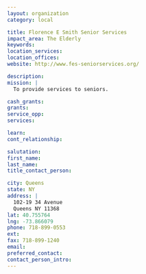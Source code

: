 ```yaml
---
layout: organization
category: local

title: Florence E Smith Senior Services
impact_area: The Elderly
keywords: 
location_services: 
location_offices: 
website: http://www.fes-seniorservices.org/

description: 
mission: |
  To provide services to seniors.

cash_grants: 
grants: 
service_opp: 
services: 

learn: 
cont_relationship: 

salutation: 
first_name: 
last_name: 
title_contact_person: 

city: Queens
state: NY
address: |
  102-19 34 Avenue  
  Queens NY 11368
lat: 40.755764
lng: -73.866079
phone: 718-899-0553
ext: 
fax: 718-899-1240
email: 
preferred_contact: 
contact_person_intro: 
---
```

